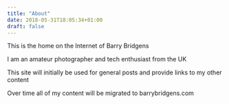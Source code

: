 ```yaml
---
title: "About"
date: 2018-05-31T18:05:34+01:00
draft: false
---
```


This is the home on the Internet of Barry Bridgens

I am an amateur photographer and tech enthusiast from the UK

This site will initially be used for general posts and provide links to my other content

Over time all of my content will be migrated to barrybridgens.com